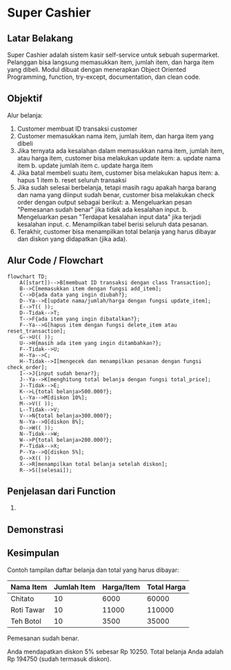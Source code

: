# Super Cashier

## Latar Belakang
Super Cashier adalah sistem kasir self-service untuk sebuah supermarket. Pelanggan bisa langsung memasukkan item, jumlah item, dan harga item yang dibeli.
Modul dibuat dengan menerapkan Object Oriented Programming, function, try-except, documentation, dan clean code.

## Objektif
Alur belanja:
1. Customer membuat ID transaksi customer
2. Customer memasukkan nama item, jumlah item, dan harga item yang dibeli
3. Jika ternyata ada kesalahan dalam memasukkan nama item, jumlah item, atau harga item, customer bisa melakukan update item:
   a. update nama item
   b. update jumlah item
   c. update harga item
4. Jika batal membeli suatu item, customer bisa melakukan hapus item:
   a. hapus 1 item
   b. reset seluruh transaksi
5. Jika sudah selesai berbelanja, tetapi masih ragu apakah harga barang dan nama yang diinput sudah benar, customer bisa melakukan check order dengan output sebagai berikut:
   a. Mengeluarkan pesan "Pemesanan sudah benar" jika tidak ada kesalahan input.
   b. Mengeluarkan pesan "Terdapat kesalahan input data" jika terjadi kesalahan input.
   c. Menampilkan tabel berisi seluruh data pesanan.
6. Terakhir, customer bisa menampilkan total belanja yang harus dibayar dan diskon yang didapatkan (jika ada).

## Alur Code / Flowchart
```mermaid
flowchart TD;
    A([start])-->B[membuat ID transaksi dengan class Transaction];
    B-->C[memasukkan item dengan fungsi add_item];
    C-->D{ada data yang ingin diubah?};
    D--Ya-->E[update nama/jumlah/harga dengan fungsi update_item];
    E-->T(( ));
    D--Tidak-->T;
    T-->F{ada item yang ingin dibatalkan?};
    F--Ya-->G[hapus item dengan fungsi delete_item atau reset_transaction];
    G-->U(( ));
    U-->H{masih ada item yang ingin ditambahkan?};
    F--Tidak-->U;
    H--Ya-->C;
    H--Tidak-->I[mengecek dan menampilkan pesanan dengan fungsi check_order];
    I-->J{input sudah benar?};
    J--Ya-->K[menghitung total belanja dengan fungsi total_price];
    J--Tidak-->E;
    K-->L{total belanja>500.000?};
    L--Ya-->M[diskon 10%];
    M-->V(( ));
    L--Tidak-->V;
    V-->N{total belanja>300.000?};
    N--Ya-->O[diskon 8%];
    O-->W(( ));
    N--Tidak-->W;
    W-->P{total belanja>200.000?};
    P--Tidak-->X;
    P--Ya-->Q[diskon 5%];
    Q-->X(( ))
    X-->R[menampilkan total belanja setelah diskon];
    R-->S([selesai]);
```

## Penjelasan dari Function
1. 
## Demonstrasi

## Kesimpulan
Contoh tampilan daftar belanja dan total yang harus dibayar:

| Nama Item   |   Jumlah Item |   Harga/Item |   Total Harga |
|-------------|---------------|--------------|---------------|
| Chitato     |            10 |         6000 |         60000 |
| Roti Tawar  |            10 |        11000 |        110000 |
| Teh Botol   |            10 |         3500 |         35000 |

Pemesanan sudah benar.

Anda mendapatkan diskon 5% sebesar Rp 10250. Total belanja Anda adalah Rp 194750 (sudah termasuk diskon).
